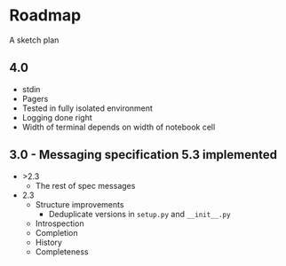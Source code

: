 # Roadmap
A sketch plan
## 4.0
  - stdin
  - Pagers
  - Tested in fully isolated environment
  - Logging done right
  - Width of terminal depends on width of notebook cell

## 3.0 - Messaging specification 5.3 implemented
- \>2.3
  - The rest of spec messages
- 2.3
  - Structure improvements
    - Deduplicate versions in `setup.py` and `__init__.py`
  - Introspection
  - Completion
  - History
  - Completeness
